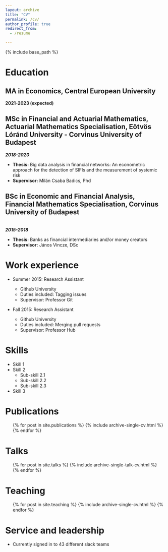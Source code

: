 ```yaml
---
layout: archive
title: "CV"
permalink: /cv/
author_profile: true
redirect_from:
  - /resume

---
```


{% include base_path %}

Education
======
<h2>MA in Economics, Central European University</h2>

<b>2021-2023 (expected)</b>

<h2>MSc in Financial and Actuarial Mathematics, Actuarial Mathematics Specialisation, Eötvös Lóránd University - Corvinus University of Budapest</h2>
<b><i>2018-2020</i></b><br>
<ul>
<li><b>Thesis:</b> Big data analysis in financial networks: An econometric approach for the detection of SIFIs and the measurement of systemic risk</li>
<li><b>Supervisor:</b> Milán Csaba Badics, Phd</li>
</ul>
<h2>BSc in Economic and Financial Analysis, Financial Mathematics Specialisation, Corvinus University of Budapest</h2><br>
<b><i>2015-2018</i></b><br>
<ul>
<li><b>Thesis:</b> Banks as financial intermediaries and/or money creators</li>
<li><b>Supervisor:</b> János Vincze, DSc</li>
</ul>


Work experience
======
* Summer 2015: Research Assistant
  * Github University
  * Duties included: Tagging issues
  * Supervisor: Professor Git

* Fall 2015: Research Assistant
  * Github University
  * Duties included: Merging pull requests
  * Supervisor: Professor Hub
  
Skills
======
* Skill 1
* Skill 2
  * Sub-skill 2.1
  * Sub-skill 2.2
  * Sub-skill 2.3
* Skill 3

Publications
======
  <ul>{% for post in site.publications %}
    {% include archive-single-cv.html %}
  {% endfor %}</ul>
  
Talks
======
  <ul>{% for post in site.talks %}
    {% include archive-single-talk-cv.html %}
  {% endfor %}</ul>
  
Teaching
======
  <ul>{% for post in site.teaching %}
    {% include archive-single-cv.html %}
  {% endfor %}</ul>
  
Service and leadership
======
* Currently signed in to 43 different slack teams
